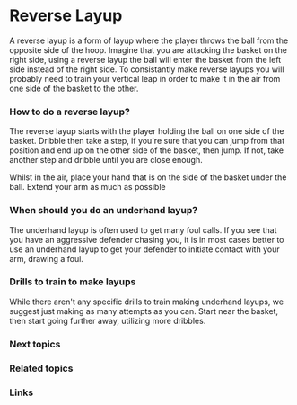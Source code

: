 
# Reverse Layup

A reverse layup is a form of layup where the player throws the ball from the opposite side of the hoop. Imagine that you are attacking the basket on the right side, using a reverse layup the ball will enter the basket from the left side instead of the right side. To consistantly make reverse layups you will probably need to train your vertical leap in order to make it in the air from one side of the basket to the other.

### How to do a reverse layup?

The reverse layup starts with the player holding the ball on one side of the basket. Dribble then take a step, if you're sure that you can jump from that position and end up on the other side of the basket, then jump. If not, take another step and dribble until you are close enough.

Whilst in the air, place your hand that is on the side of the basket under the ball. Extend your arm as much as possible


### When should you do an underhand layup?

The underhand layup is often used to get many foul calls. If you see that you have an aggressive defender chasing you, it is in most cases better to use an underhand layup to get your defender to initiate contact with your arm, drawing a foul.

### Drills to train to make layups

While there aren't any specific drills to train making underhand layups, we suggest just making as many attempts as you can. Start near the basket, then start going further away, utilizing more dribbles.

### Next topics



### Related topics

### Links

<!--stackedit_data:
eyJoaXN0b3J5IjpbMTY1MzA0MjE5N119
-->